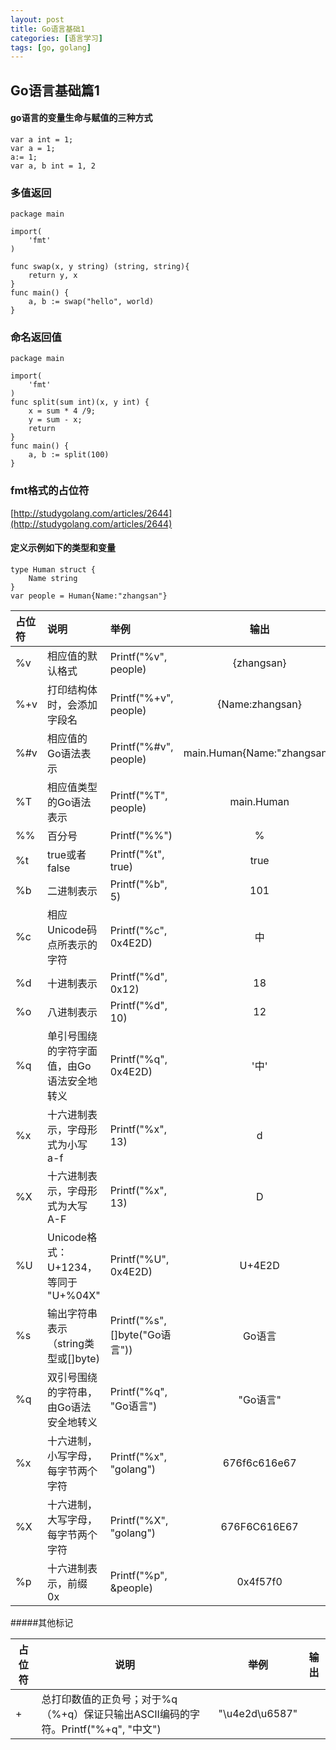 ```yaml
---
layout: post
title: Go语言基础1
categories: [语言学习]
tags: [go, golang]
---
```


## Go语言基础篇1

#### go语言的变量生命与赋值的三种方式

```
var a int = 1;
var a = 1;
a:= 1;
var a, b int = 1, 2
```

### 多值返回

```
package main

import(
	'fmt'
)

func swap(x, y string) (string, string){
	return y, x
}
func main() {
	a, b := swap("hello", world)
}
```

### 命名返回值

```
package main

import(
	'fmt'
)
func split(sum int)(x, y int) {
	x = sum * 4 /9;
	y = sum - x;
	return
}
func main() {
	a, b := split(100)
}
```

### fmt格式的占位符
[http://studygolang.com/articles/2644](http://studygolang.com/articles/2644)

#### 定义示例如下的类型和变量

```
type Human struct {
	Name string
}
var people = Human{Name:"zhangsan"}
```  



|占位符 | 说明 | 举例 | 输出 |
|:------|:-------|:------|:--------:|
|%v     |相应值的默认格式| Printf("%v", people)|{zhangsan}|
|%+v	|打印结构体时，会添加字段名 | Printf("%+v", people)| {Name:zhangsan}|
|%#v    |相应值的Go语法表示| Printf("%#v", people)|main.Human{Name:"zhangsan"}|
|%T     |相应值类型的Go语法表示|Printf("%T", people)|main.Human|
|%%     |百分号| Printf("%%")| %|
|%t     |true或者false| Printf("%t", true)|true|
|%b     |二进制表示 |Printf("%b", 5) |101|
|%c    |相应Unicode码点所表示的字符|Printf("%c", 0x4E2D)|中|
|%d    |十进制表示|Printf("%d", 0x12)|18|
|%o   	|八进制表示|Printf("%d", 10)|12|
|%q    |单引号围绕的字符字面值，由Go语法安全地转义|Printf("%q", 0x4E2D) |'中'|
|%x   |十六进制表示，字母形式为小写 a-f|Printf("%x", 13)|d|
|%X     |十六进制表示，字母形式为大写 A-F|Printf("%x", 13)|D|
|%U    |Unicode格式：U+1234，等同于 "U+%04X"|Printf("%U", 0x4E2D)| U+4E2D|
|%s   |输出字符串表示（string类型或[]byte)|Printf("%s", []byte("Go语言")) |Go语言|
|%q    |双引号围绕的字符串，由Go语法安全地转义|Printf("%q", "Go语言")   |"Go语言"|
|%x     |十六进制，小写字母，每字节两个字符|Printf("%x", "golang")|676f6c616e67|
|%X    |十六进制，大写字母，每字节两个字符|Printf("%X", "golang")|676F6C616E67|
|%p    |十六进制表示，前缀 0x|Printf("%p", &people)|0x4f57f0|

#####其他标记

|占位符| 说明|举例|输出|
|-------|--------|------|------|
|+|总打印数值的正负号；对于%q（%+q）保证只输出ASCII编码的字符。Printf("%+q", "中文")|"\u4e2d\u6587"|


